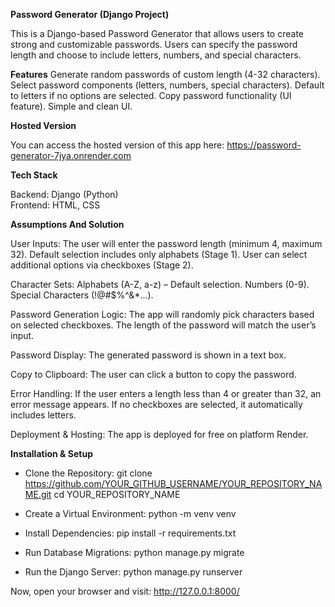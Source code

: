 **Password Generator (Django Project)**

This is a Django-based Password Generator that allows users to create strong and customizable passwords. 
Users can specify the password length and choose to include letters, numbers, and special characters.

**Features**
Generate random passwords of custom length (4-32 characters).
Select password components (letters, numbers, special characters).
Default to letters if no options are selected.
Copy password functionality (UI feature).
Simple and clean UI.

**Hosted Version**

You can access the hosted version of this app here: https://password-generator-7jya.onrender.com

**Tech Stack**

Backend: Django (Python)    
Frontend: HTML, CSS

**Assumptions And Solution**

User Inputs:
The user will enter the password length (minimum 4, maximum 32).
Default selection includes only alphabets (Stage 1).
User can select additional options via checkboxes (Stage 2).

Character Sets:
Alphabets (A-Z, a-z) – Default selection.
Numbers (0-9). 
Special Characters (!@#$%^&*...).

Password Generation Logic:
The app will randomly pick characters based on selected checkboxes.
The length of the password will match the user’s input.

Password Display: 
The generated password is shown in a text box.

Copy to Clipboard: 
The user can click a button to copy the password.

Error Handling:
If the user enters a length less than 4 or greater than 32, an error message appears.
If no checkboxes are selected, it automatically includes letters.

Deployment & Hosting:
The app is deployed for free on platform Render.


**Installation & Setup**

*  Clone the Repository:
git clone https://github.com/YOUR_GITHUB_USERNAME/YOUR_REPOSITORY_NAME.git
cd YOUR_REPOSITORY_NAME

*  Create a Virtual Environment:
python -m venv venv

*  Install Dependencies:
pip install -r requirements.txt

*  Run Database Migrations:
python manage.py migrate

*  Run the Django Server:
python manage.py runserver

Now, open your browser and visit:
http://127.0.0.1:8000/

